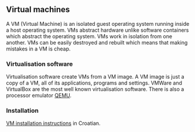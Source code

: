 ## Virtual machines

A VM (Virtual Machine) is an isolated guest operating system running inside a host operating system. VMs
abstract hardware unlike software containers which abstract the operating system. VMs work in isolation from
one another.
VMs can be easily destroyed and rebuilt which means that making mistakes in a VM is cheap.

### Virtualisation software

Virtualisation software create VMs from a VM image.
A VM image is just a copy of a VM, all of its applications, programs and settings.
VMWare and VirtualBox are the most well known virtualisation software.
There is also a processor emulator [QEMU](https://www.qemu.org/).

### Installation

[VM installation instructions](http://www.zemris.fer.hr/predmeti/os/) in Croatian.

